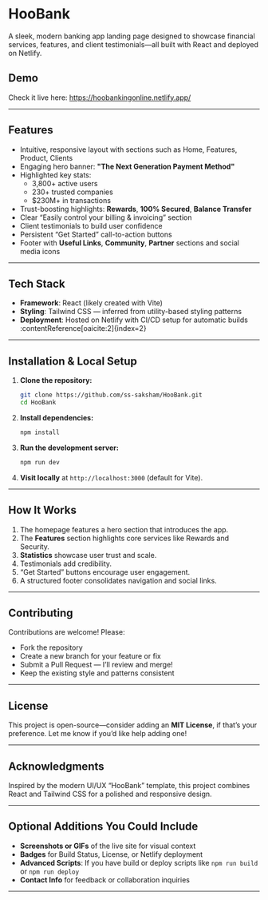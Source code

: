 # HooBank

A sleek, modern banking app landing page designed to showcase financial services, features, and client testimonials—all built with React and deployed on Netlify.

##  Demo

Check it live here: https://hoobankingonline.netlify.app/

---

##  Features

- Intuitive, responsive layout with sections such as Home, Features, Product, Clients  
- Engaging hero banner: **"The Next Generation Payment Method"**  
- Highlighted key stats:
  - 3,800+ active users  
  - 230+ trusted companies  
  - $230M+ in transactions  
- Trust-boosting highlights: **Rewards**, **100% Secured**, **Balance Transfer**  
- Clear “Easily control your billing & invoicing” section  
- Client testimonials to build user confidence  
- Persistent “Get Started” call-to-action buttons  
- Footer with **Useful Links**, **Community**, **Partner** sections and social media icons  

---

##  Tech Stack

- **Framework**: React (likely created with Vite)  
- **Styling**: Tailwind CSS — inferred from utility-based styling patterns  
- **Deployment**: Hosted on Netlify with CI/CD setup for automatic builds :contentReference[oaicite:2]{index=2}

---

##  Installation & Local Setup

1. **Clone the repository:**
    ```bash
    git clone https://github.com/ss-saksham/HooBank.git
    cd HooBank
    ```
2. **Install dependencies:**
    ```bash
    npm install
    ```
3. **Run the development server:**
    ```bash
    npm run dev
    ```
4. **Visit locally** at `http://localhost:3000` (default for Vite).

---

##  How It Works

1. The homepage features a hero section that introduces the app.
2. The **Features** section highlights core services like Rewards and Security.
3. **Statistics** showcase user trust and scale.
4. Testimonials add credibility.
5. “Get Started” buttons encourage user engagement.
6. A structured footer consolidates navigation and social links.

---

##  Contributing

Contributions are welcome! Please:
- Fork the repository
- Create a new branch for your feature or fix
- Submit a Pull Request — I’ll review and merge!
- Keep the existing style and patterns consistent

---

##  License

This project is open-source—consider adding an **MIT License**, if that’s your preference. Let me know if you’d like help adding one!

---

##  Acknowledgments

Inspired by the modern UI/UX “HooBank” template, this project combines React and Tailwind CSS for a polished and responsive design.

---

## Optional Additions You Could Include

- **Screenshots or GIFs** of the live site for visual context
- **Badges** for Build Status, License, or Netlify deployment
- **Advanced Scripts**: If you have build or deploy scripts like `npm run build` or `npm run deploy`
- **Contact Info** for feedback or collaboration inquiries

---



